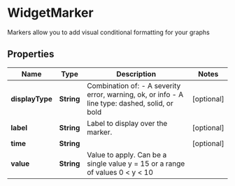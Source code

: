 

# WidgetMarker

Markers allow you to add visual conditional formatting for your graphs
## Properties

Name | Type | Description | Notes
------------ | ------------- | ------------- | -------------
**displayType** | **String** | Combination of:   - A severity error, warning, ok, or info   - A line type: dashed, solid, or bold  |  [optional]
**label** | **String** | Label to display over the marker. |  [optional]
**time** | **String** |  |  [optional]
**value** | **String** | Value to apply. Can be a single value y &#x3D; 15 or a range of values 0 &lt; y &lt; 10 | 



